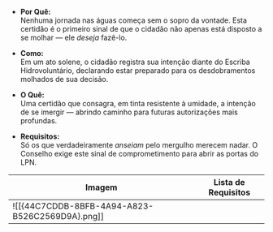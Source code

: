 - **Por Quê:**  
    Nenhuma jornada nas águas começa sem o sopro da vontade. Esta certidão é o primeiro sinal de que o cidadão não apenas está disposto a se molhar — ele _deseja_ fazê-lo.
    
- **Como:**  
    Em um ato solene, o cidadão registra sua intenção diante do Escriba Hidrovoluntário, declarando estar preparado para os desdobramentos molhados de sua decisão.
    
- **O Quê:**  
    Uma certidão que consagra, em tinta resistente à umidade, a intenção de se imergir — abrindo caminho para futuras autorizações mais profundas.
    
- **Requisitos:**  
    Só os que verdadeiramente _anseiam_ pelo mergulho merecem nadar. O Conselho exige este sinal de comprometimento para abrir as portas do LPN.


| Imagem                                          | Lista de Requisitos |
| ----------------------------------------------- | ------------------- |
| ![[{44C7CDDB-8BFB-4A94-A823-B526C2569D9A}.png]] |                     |
